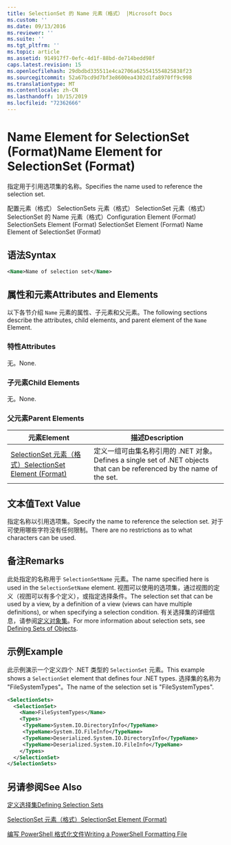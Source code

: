 ```yaml
---
title: SelectionSet 的 Name 元素（格式） |Microsoft Docs
ms.custom: ''
ms.date: 09/13/2016
ms.reviewer: ''
ms.suite: ''
ms.tgt_pltfrm: ''
ms.topic: article
ms.assetid: 914917f7-0efc-4d1f-88bd-de714bedd98f
caps.latest.revision: 15
ms.openlocfilehash: 29dbdbd335511e4ca2706a625541554825838f23
ms.sourcegitcommit: 52a67bcd9d7bf3e8600ea4302d1fa8970ff9c998
ms.translationtype: MT
ms.contentlocale: zh-CN
ms.lasthandoff: 10/15/2019
ms.locfileid: "72362666"
---
```

# <a name="name-element-for-selectionset-format"></a><span data-ttu-id="581da-102">Name Element for SelectionSet (Format)</span><span class="sxs-lookup"><span data-stu-id="581da-102">Name Element for SelectionSet (Format)</span></span>

<span data-ttu-id="581da-103">指定用于引用选项集的名称。</span><span class="sxs-lookup"><span data-stu-id="581da-103">Specifies the name used to reference the selection set.</span></span>

<span data-ttu-id="581da-104">配置元素（格式） SelectionSets 元素（格式） SelectionSet 元素（格式） SelectionSet 的 Name 元素（格式）</span><span class="sxs-lookup"><span data-stu-id="581da-104">Configuration Element (Format) SelectionSets Element (Format) SelectionSet Element (Format) Name Element of SelectionSet (Format)</span></span>

## <a name="syntax"></a><span data-ttu-id="581da-105">语法</span><span class="sxs-lookup"><span data-stu-id="581da-105">Syntax</span></span>

```xml
<Name>Name of selection set</Name>
```

## <a name="attributes-and-elements"></a><span data-ttu-id="581da-106">属性和元素</span><span class="sxs-lookup"><span data-stu-id="581da-106">Attributes and Elements</span></span>

<span data-ttu-id="581da-107">以下各节介绍 `Name` 元素的属性、子元素和父元素。</span><span class="sxs-lookup"><span data-stu-id="581da-107">The following sections describe the attributes, child elements, and parent element of the `Name` Element.</span></span>

### <a name="attributes"></a><span data-ttu-id="581da-108">特性</span><span class="sxs-lookup"><span data-stu-id="581da-108">Attributes</span></span>

<span data-ttu-id="581da-109">无。</span><span class="sxs-lookup"><span data-stu-id="581da-109">None.</span></span>

### <a name="child-elements"></a><span data-ttu-id="581da-110">子元素</span><span class="sxs-lookup"><span data-stu-id="581da-110">Child Elements</span></span>

<span data-ttu-id="581da-111">无。</span><span class="sxs-lookup"><span data-stu-id="581da-111">None.</span></span>

### <a name="parent-elements"></a><span data-ttu-id="581da-112">父元素</span><span class="sxs-lookup"><span data-stu-id="581da-112">Parent Elements</span></span>

|<span data-ttu-id="581da-113">元素</span><span class="sxs-lookup"><span data-stu-id="581da-113">Element</span></span>|<span data-ttu-id="581da-114">描述</span><span class="sxs-lookup"><span data-stu-id="581da-114">Description</span></span>|
|-------------|-----------------|
|[<span data-ttu-id="581da-115">SelectionSet 元素（格式）</span><span class="sxs-lookup"><span data-stu-id="581da-115">SelectionSet Element (Format)</span></span>](./selectionset-element-format.md)|<span data-ttu-id="581da-116">定义一组可由集名称引用的 .NET 对象。</span><span class="sxs-lookup"><span data-stu-id="581da-116">Defines a single set of .NET objects that can be referenced by the name of the set.</span></span>|

## <a name="text-value"></a><span data-ttu-id="581da-117">文本值</span><span class="sxs-lookup"><span data-stu-id="581da-117">Text Value</span></span>

<span data-ttu-id="581da-118">指定名称以引用选项集。</span><span class="sxs-lookup"><span data-stu-id="581da-118">Specify the name to reference the selection set.</span></span> <span data-ttu-id="581da-119">对于可使用哪些字符没有任何限制。</span><span class="sxs-lookup"><span data-stu-id="581da-119">There are no restrictions as to what characters can be used.</span></span>

## <a name="remarks"></a><span data-ttu-id="581da-120">备注</span><span class="sxs-lookup"><span data-stu-id="581da-120">Remarks</span></span>

<span data-ttu-id="581da-121">此处指定的名称用于 `SelectionSetName` 元素。</span><span class="sxs-lookup"><span data-stu-id="581da-121">The name specified here is used in the `SelectionSetName` element.</span></span> <span data-ttu-id="581da-122">视图可以使用的选项集，通过视图的定义（视图可以有多个定义），或指定选择条件。</span><span class="sxs-lookup"><span data-stu-id="581da-122">The selection set that can be used by a view, by a definition of a view (views can have multiple definitions), or when specifying a selection condition.</span></span> <span data-ttu-id="581da-123">有关选择集的详细信息，请参阅[定义对象集](./defining-selection-sets.md)。</span><span class="sxs-lookup"><span data-stu-id="581da-123">For more information about selection sets, see [Defining Sets of Objects](./defining-selection-sets.md).</span></span>

## <a name="example"></a><span data-ttu-id="581da-124">示例</span><span class="sxs-lookup"><span data-stu-id="581da-124">Example</span></span>

<span data-ttu-id="581da-125">此示例演示一个定义四个 .NET 类型的 `SelectionSet` 元素。</span><span class="sxs-lookup"><span data-stu-id="581da-125">This example shows a `SelectionSet` element that defines four .NET types.</span></span> <span data-ttu-id="581da-126">选择集的名称为 "FileSystemTypes"。</span><span class="sxs-lookup"><span data-stu-id="581da-126">The name of the selection set is "FileSystemTypes".</span></span>

```xml
<SelectionSets>
  <SelectionSet>
    <Name>FileSystemTypes</Name>
    <Types>
     <TypeName>System.IO.DirectoryInfo</TypeName>
     <TypeName>System.IO.FileInfo</TypeName>
     <TypeName>Deserialized.System.IO.DirectoryInfo</TypeName>
     <TypeName>Deserialized.System.IO.FileInfo</TypeName>
    </Types>
  </SelectionSet>
</SelectionSets>
```

## <a name="see-also"></a><span data-ttu-id="581da-127">另请参阅</span><span class="sxs-lookup"><span data-stu-id="581da-127">See Also</span></span>

[<span data-ttu-id="581da-128">定义选择集</span><span class="sxs-lookup"><span data-stu-id="581da-128">Defining Selection Sets</span></span>](./defining-selection-sets.md)

[<span data-ttu-id="581da-129">SelectionSet 元素（格式）</span><span class="sxs-lookup"><span data-stu-id="581da-129">SelectionSet Element (Format)</span></span>](./selectionset-element-format.md)

[<span data-ttu-id="581da-130">编写 PowerShell 格式化文件</span><span class="sxs-lookup"><span data-stu-id="581da-130">Writing a PowerShell Formatting File</span></span>](./writing-a-powershell-formatting-file.md)
